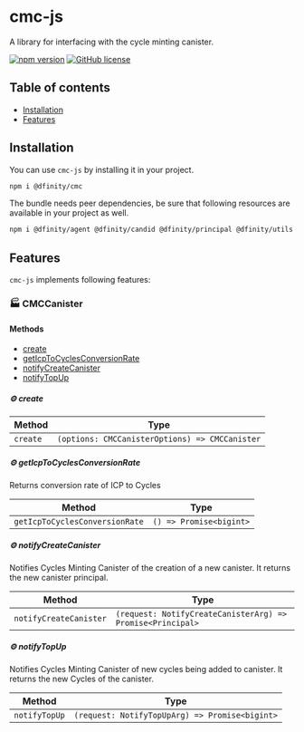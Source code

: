 # cmc-js

A library for interfacing with the cycle minting canister.

[![npm version](https://img.shields.io/npm/v/@dfinity/cmc.svg?logo=npm)](https://www.npmjs.com/package/@dfinity/cmc) [![GitHub license](https://img.shields.io/badge/license-Apache%202.0-blue.svg)](https://opensource.org/licenses/Apache-2.0)

## Table of contents

- [Installation](#installation)
- [Features](#features)

## Installation

You can use `cmc-js` by installing it in your project.

```bash
npm i @dfinity/cmc
```

The bundle needs peer dependencies, be sure that following resources are available in your project as well.

```bash
npm i @dfinity/agent @dfinity/candid @dfinity/principal @dfinity/utils
```

## Features

`cmc-js` implements following features:

<!-- TSDOC_START -->

### :factory: CMCCanister



#### Methods

- [create](#gear-create)
- [getIcpToCyclesConversionRate](#gear-geticptocyclesconversionrate)
- [notifyCreateCanister](#gear-notifycreatecanister)
- [notifyTopUp](#gear-notifytopup)

##### :gear: create

| Method | Type |
| ---------- | ---------- |
| `create` | `(options: CMCCanisterOptions) => CMCCanister` |

##### :gear: getIcpToCyclesConversionRate

Returns conversion rate of ICP to Cycles

| Method | Type |
| ---------- | ---------- |
| `getIcpToCyclesConversionRate` | `() => Promise<bigint>` |

##### :gear: notifyCreateCanister

Notifies Cycles Minting Canister of the creation of a new canister.
It returns the new canister principal.

| Method | Type |
| ---------- | ---------- |
| `notifyCreateCanister` | `(request: NotifyCreateCanisterArg) => Promise<Principal>` |

##### :gear: notifyTopUp

Notifies Cycles Minting Canister of new cycles being added to canister.
It returns the new Cycles of the canister.

| Method | Type |
| ---------- | ---------- |
| `notifyTopUp` | `(request: NotifyTopUpArg) => Promise<bigint>` |


<!-- TSDOC_END -->
